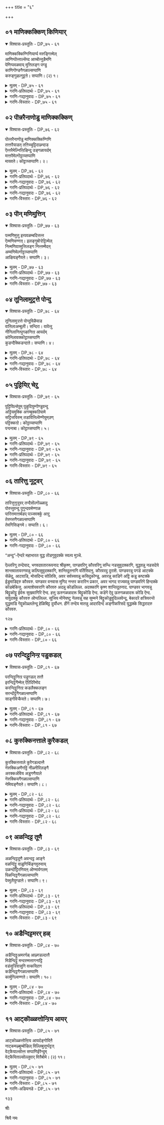 +++
title = "६"

+++

## ०१  माणिक्कक्किण् किणियार्

<details open><summary>विश्वास-प्रस्तुतिः - DP_७५ - ६१</summary>

माणिक्कक्किण्गिणियार्प्प मरुङ्गिऩ्मेल्  
आणिप्पॊऩ्ऩाल्सॆय्द आय्बॊऩ्ऩुडैमणि  
पेणिप्पवळवाय् मुत्तिलङ्ग पण्डु  
काणिगॊण्डगैगळाल्सप्पाणि  
करुङ्गुऴल्गुट्टऩे। सप्पाणि। (२) १।
</details>

<details><summary>मूलम् - DP_७५ - ६१</summary>

माणिक्कक्किण्गिणियार्प्प मरुङ्गिऩ्मेल्  
आणिप्पॊऩ्ऩाल्सॆय्द आय्बॊऩ्ऩुडैमणि  
पेणिप्पवळवाय् मुत्तिलङ्ग पण्डु  
काणिगॊण्डगैगळाल्सप्पाणि  
करुङ्गुऴल्गुट्टऩे। सप्पाणि। (२) १।
</details>

<details><summary>गरणि-प्रतिपदार्थः - DP_७५ - ६१</summary>

पॊन्=चिन्नद, मणि=मणिगळु, उडै=कूडिकॊण्डु, मरुङ्गिन्=सॊण्टद, मेल्=मेलॆ, आय्=अन्दवागि इरलु, आणि=अपरञ्जि, पॊन्नाल्=चिन्नदिन्द, शॆय्द=माडिद, माणिक्क=माणिक्यद, किण् किणि=किरुगण्टॆयु, आर् प्प=सद्दु माडुत्तिरलु, पेणि=आशॆयिन्द कूडिद, पवळम्=हवळद, वाय्=बायिय , मुत्तु=मुत्तुगळु, इलङ्ग=बॆळगुत्तिरलु, पण्डु=हिन्दिनकालदल्लि, काणि=नॆलवन्नु, कॊण्ड=दानवागि स्वीकरिसिद, कैहळाल्=कैगळिन्द, शप्पाणि= चप्पाळॆ तट्टु, करु=कप्पाद, कुऴल्=कुरुळगळुळ्ळ, कुट्टने=मगुवे, शप्पाणि=चप्पाळॆ तट्टु.
</details>

<details><summary>गरणि-गद्यानुवादः - DP_७५ - ६१</summary>

चिन्नद मणिगळु कूडिकॊण्डु सॊण्टद मेलॆ अन्दवागिरलु, अपरञ्जि चिन्नदिन्द माडिद माणिक्यद किरुगण्टॆयु सद्दुमाडुत्तिरलु, आशॆयिन्द कूडिद बायिय मुत्तुगळु बॆळगुत्तिरलु, हिन्दिन कालदल्लि नॆलवन्नु दानवागि स्वीकरिसिद कैगळिन्द चप्पाळॆ तट्टु; कप्पाद कुरुळुगळुळ्ळ मगुवे चप्पाळॆ तट्टु.\(१\)
</details>

<details><summary>गरणि-विस्तारः - DP_७५ - ६१</summary>

१२०

मगुवाद मुद्दु कृष्णन नडुविगॆ उडिदार कट्टिदॆ. अदु चिन्नद गुण्डुगळिन्द कूडि आदद्दु. श्यामनवर्णद मैगॆ हळदि चिन्नद गुण्डुगळु अन्द अत्रुत्तवॆ. गुण्डुगळ नडुवॆ चिन्नद कट्टडदल्लि माणिक्यगळन्नु हुदुगि माडिरुव किरुगण्टॆगळु अल्लल्लि सेरिकॊण्डिवॆ. इवु कान्तियन्नू अन्दवन्नू हॆच्चिसुत्तवॆ. जॊतॆगॆ गण्टॆगळ किणिकिणि सुनाद. बायि-हवळद बायि-ऎन्दरॆ चॆन्दुटिगळु मुखक्कॆ चॆलुवु. अवुगळ नडुवॆ “बॆळ्ळिय सण्ण मॊळॆगळन्थ”ऎळॆय बिळि हल्लुगळु हॊळॆयुत्तवॆ. मुखद मेलॆ कप्पाद कुरुळुगळु अलुगुत्तवॆ. इविष्टू कूडिकॊण्डु कण्णु किविगळिगॆ इम्पु तरुत्तवॆ.

इन्नु पुट्ट कैगळु चाचिकॊण्डिवॆ. आ कैगळो प्रसिद्धवादवु. हिन्दिन कालदल्लि स्वल्प नॆलक्कागि चाचि हिडिदिद्द कैगळु. वामनावतारद नॆनपु माडुव कैगळु.

अन्थ पुट्टकैगळिन्द चप्पाळॆ तट्टु, चप्पाळॆ तट्टु ऎन्नुत्ताळॆ तायि यशोदॆ.
</details>

## ०२  पॊन्नरैनाणोडु माणिक्कक्किण्

<details open><summary>विश्वास-प्रस्तुतिः - DP_७६ - ६२</summary>

पॊऩ्ऩरैनाणॊडु माणिक्कक्किण्गिणि  
तऩ्ऩरैयाडत् तऩिच्चुट्टिदाऴ्न्दाड  
ऎऩ्ऩरैमेल्निऩ्ऱिऴिन्दु उङ्गळायर्दम्  
मऩ्ऩरैमेल्गॊट्टाय्सप्पाणि  
मायवऩे। कॊट्टाय्सप्पाणि। २।
</details>

<details><summary>मूलम् - DP_७६ - ६२</summary>

पॊऩ्ऩरैनाणॊडु माणिक्कक्किण्गिणि  
तऩ्ऩरैयाडत् तऩिच्चुट्टिदाऴ्न्दाड  
ऎऩ्ऩरैमेल्निऩ्ऱिऴिन्दु उङ्गळायर्दम्  
मऩ्ऩरैमेल्गॊट्टाय्सप्पाणि  
मायवऩे। कॊट्टाय्सप्पाणि। २।
</details>

<details><summary>गरणि-प्रतिपदार्थः - DP_७६ - ६२</summary>

पॊन्=चिन्नद, अरैनाणॊडु=उडिदारदॊडनॆ, माणिक्क क्किण् किणि=माणिक्यगळन्नु हुद्गुगि माडिद किरुगण्टॆगळु, तन्=तम्मदे आगिरुव, अरै=नडुविनल्लि, आड=आडुत्ता सद्दु माडुत्तिरलु, तनि=मुखक्कॆ ऒप्पुवन्थ\(स्वतन्त्रवागि,ऒण्टियागि\), चुट्टि=चुट्टिबॊट्टु, ताऴ्न्दु=हणॆय मेलॆ इळियबिद्दु, आड=आडुत्ता इरलु, ऎन्=नन्न, अरैमेल्=कङ्कुळल्लि, निन्ऱु=इद्दु, इऴिन्दु=इळिदु होगि, उङ्गळ्=निम्म, आयर् तम्=गोवळरिगॆल्ला, मन्=यजमाननादवर, अरैमेल्= कङ्कुळल्लि
</details>

<details><summary>गरणि-गद्यानुवादः - DP_७६ - ६२</summary>

१२१
</details>

<details><summary>गरणि-प्रतिपदार्थः - DP_७६ - ६२</summary>

कॊट्टाय् शप्पाणि=चप्पाळॆ तट्टु;मायवने=विस्मयाद्भुत कार्यगळन्नु नडसुववने, कॊट्टाय् शप्पाणि=चप्पाळॆ तट्टु.
</details>

<details><summary>गरणि-गद्यानुवादः - DP_७६ - ६२</summary>

चिन्नद उडिदारदल्लिरुव माणिक्यगळन्नु हुदुगि माडिद किरुगण्टॆगळु तम्म स्थळवागिरुव नडुविनल्लि आडुत्ता सद्दुमाडुत्ता इरलु, मुखक्कॆ ऒप्पुवन्थ ऒण्टियाद चुट्टिबॊट्टु हणॆयमेलॆ इळियबिद्दु आडुत्ता इरलु. नन्न कङ्कुळल्लि इद्दु\(आडुवुदक्किन्त\), गोवळरिगॆल्ला यजमानरागिरुववर कङ्कुळल्लि चप्पाळॆ तट्टु; विस्मयाद्भुत कार्यगळन्नु नडसुववने, चप्पाळॆ तट्टु.\(२\)
</details>

<details><summary>गरणि-विस्तारः - DP_७६ - ६२</summary>

मगुवाद कृष्णनु चप्पाळॆ तट्टुवाग ऎरडु चॆलुवाद आभरणगळु अलुगाडुत्तवॆ. उडिदारक्कॆ सेरिसिरुव माणिक्यद किरुगण्टॆगळु तम्म स्थळवाद नडुविनल्लिये इद्द स्थळदल्लिये अलुगुत्तवॆ. अल्लदॆ किणिकिणि सद्दु माडुत्तवॆ. नॆत्तिय मेलॆ ऒण्टियागि मुखक्कॆ ऒप्पुवन्तॆ हॊळॆयुत्तिरुव चुट्टिबॊट्टू अलुगाडुत्तदॆ. आदरॆ अदु तन्न स्थळदिन्द जारि हणॆय मेलक्कॆ इळियबीळुत्तदॆ. अलुगाडुत्ता अदु मुखक्कॆ शोभॆयन्नु तरुत्तदॆ. ई अलुगाटगळु ऒन्दन्नॊन्दु मीरिसबेकॆन्तलो हेगो? इवुगळिगॆ सरियागि, अलुगाटगळिगॆ ऒप्पुवन्तॆ, कृष्णन चप्पाळॆ बरुत्तदॆ. ऒन्दक्किन्त ऒन्दु नोडुवुदक्कॆ ऎष्टु हित\!

तायि यशोदॆगॆ तन्न कङ्कुळल्लिद्दुकॊण्डु मगु तट्टुव चप्पाळॆयन्नु पूर्तियागि नोडि आनन्दिसलु आगुवुदिल्ल. अवन तन्दॆ गोवळरिगॆल्ल यजमाननाद नन्दगोपन कङ्कुळल्लि अवनिद्दु चप्पाळॆ तट्टिदरॆ, अदन्नु नोडि आनन्दिसुवुदक्कॆ यशोदॆगॆ आशॆ. हागॆये माडु ऎन्नुत्ताळॆ यशोदॆ.

पुट्ट मगुवागिये कृष्णनु पूतनियन्नु कॊन्दनु; शकटनन्नु वधिसिदनु, तायिगॆ विश्व जगत्तन्ने तन्न बायितॆरॆदु तोरिसिदनु. इन्थ विस्मयाद्भुत कार्यगळन्नु माडिदवनन्नु “मायवने-मायाविये ऎन्दु अवनन्नु करॆयुत्ताळॆ ऎम्बुदन्नु नॆनपिगॆ तरुत्तारॆ आऴ्वाररु.
</details>

## ०३  पॊन् मणिमुत्तिन्

<details open><summary>विश्वास-प्रस्तुतिः - DP_७७ - ६३</summary>

पऩ्मणिमुत्तु इऩ्पवळम्बदित्तऩ्ऩ  
ऎऩ्मणिवण्णऩ्। इलङ्गुबॊऱ्ऱेट्टिऩ्मेल्  
निऩ्मणिवाय्मुत्तिलङ्ग निऩ्ऩम्मैदऩ्  
अम्मणिमेल्गॊट्टाय्सप्पाणि  
आऴियङ्गैयऩे। सप्पाणि। ३।
</details>

<details><summary>मूलम् - DP_७७ - ६३</summary>

पऩ्मणिमुत्तु इऩ्पवळम्बदित्तऩ्ऩ  
ऎऩ्मणिवण्णऩ्। इलङ्गुबॊऱ्ऱेट्टिऩ्मेल्  
निऩ्मणिवाय्मुत्तिलङ्ग निऩ्ऩम्मैदऩ्  
अम्मणिमेल्गॊट्टाय्सप्पाणि  
आऴियङ्गैयऩे। सप्पाणि। ३।
</details>

<details><summary>गरणि-प्रतिपदार्थः - DP_७७ - ६३</summary>

ऎन्=नन्न, मणिवण्णा=इन्द्रनीलमणि बण्णदवने, पल्=हलवारु, मणि=रत्नगळु, मुत्तु=मुत्तुगळु, इन्=इनिदाद\(चॆलुविन\), पवळम्=हवळगळु, पदित्त=हुदुगिद\( हुदुगि सुन्दरवागि माडिद\), अन्न=ऒन्दे समनागि,इलङ्गु=हॊळॆहॊळॆयुव, पॊन्=चिन्नद, तोट्टिन् मेल्=किवियोलॆगळ मेलॆ, निन्=निन्न, मणिवाय्=रत्नदन्थ बायिय, मुत्तु=मन्दहासवु\(मुत्तिनन्थ हल्लुगळु\), इलङ्ग=प्रकाशिसलु, निन्=निन्न, अम्मै=तायियाद, तन्=नन्न, अम्मणि=नडुविन, मेल्=मेलॆ, कॊट्टाय् शप्पाणि=चप्पाळॆ तट्टु; आऴि=चक्रायुधवन्नु , अम्=अन्दवाद, कैयने=कैयल्लि हिडिदवने, शप्पाणि=चप्पाळॆ तट्टु.
</details>

<details><summary>गरणि-गद्यानुवादः - DP_७७ - ६३</summary>

नन्न इन्द्रनीलमणियबण्णदवने हलवारु रत्नगळु, मुत्तुगळु, चॆलुवाद हवळगळु- इवुगळन्नु हुदुगि सुन्दरवागि माडिद, ऒन्दे माटद, हॊळॆहॊळॆयुव चिन्नद किवियोलॆगळ मेलॆ निन्न रत्नसमानवाद बायिय मुत्तु\(मन्दहास, अथवा ऎळॆय हल्लुगळु\) प्रकाशिसुत्तिरलु, निन्न तायियाद नन्न नडुविन मेलिद्दु चप्पाळॆ तट्टु; चक्रायुधवन्नु चॆलुवाद कैयल्लि हिडिदवने चप्पाळॆ तट्टु.\(३\)
</details>

<details><summary>गरणि-विस्तारः - DP_७७ - ६३</summary>

हिन्दिन पाशुरदल्लि नॆत्तिबॊट्टु नडुविन किङ्किणिगळू अलुगाडुवुदरल्लि स्पर्धिसुत्ता अन्दवन्नु तन्दवु. ई पाशुरदल्लि किवियोलॆगळू बायिय मुत्तू अलुगुत्ता, हॊळॆयुत्ता, प्रकाशदल्लि ऒन्दन्नॊन्दु मीरिसुत्ता इवॆ. किवियोलॆगळो अप्पट चिन्नद कुन्दणदल्लि आरिसिद रत्नगळु, मुत्तुगळु, हवळगळु हुदुगिट्टु सॊगसागि माडिदवु. माटदल्लि, मॆरुगिनल्लि, बण्णदल्लि, अन्ददल्लि ऎरडू ऒन्दे सम; याव व्यत्यासवू इल्ल. बायि रत्नसमानवादद्दु हवळ मुत्तु जोडिसिदन्तॆ कॆन्दुटि, मन्दहासगळु, किवियोलॆगळ हॊळपु मन्दहासद हॊळपु ऒन्दन्नॊन्दु मीरिसुवन्तिवॆ, स्पर्धिसुवन्तिवॆ.

१२३

इन्थ दिव्यसौन्दर्यवन्नु दूरदल्लिद्दु नोडबेके? आ अनुभववे साके? मगुविगू तायिगू सदा सामीप्य सम्बन्धवल्लवे सहजवादद्दु? आद्दरिन्द, तन्न मगु तन्न नडुवन्ने एरिरलि;अल्लिये चप्पाळॆ तट्टलि; हागॆये, आ स्पर्शसुखद सहितवागिये मगुविन सौन्दर्यवन्नू मगुविन आटवन्नू नोडि नलियुत्तेनॆ ऎन्नुत्ताळॆ यशोदॆ.

“मणिवाय् मुत्तिलङ्ग- इल्लि हिन्दॆये बन्दिरुव “पवळच्चॆन्दुवर् वायिनिडैक्कोमलवॆळ्ळिमुळै प्पोल् शिलपल् इलह-\(तिरु ५-९\) नॆनपु माडुत्तदॆयल्लवे?

’आऴियङ्गैयने” –ऎम्बुदन्नु “चक्रायुधलाञ्छनद उङ्गुरवन्नु तॊट्टिरुववने”ऎन्दु अर्थमाडबहुदेनो?
</details>

## ०४  तूनिलामुट्रत्ते पोन्दु

<details open><summary>विश्वास-प्रस्तुतिः - DP_७८ - ६४</summary>

तूनिलामुऱ्ऱत्ते पोन्दुविळैयाड  
वाऩिलाअम्बुली। सन्दिरा। वावॆऩ्ऱु  
नीनिलानिऩ्पुगऴानिऩ्ऱ आयर्दम्  
कोनिलावक्कॊट्टाय्सप्पाणि  
कुडन्दैक्किडन्दाऩे। सप्पाणि। ४।
</details>

<details><summary>मूलम् - DP_७८ - ६४</summary>

तूनिलामुऱ्ऱत्ते पोन्दुविळैयाड  
वाऩिलाअम्बुली। सन्दिरा। वावॆऩ्ऱु  
नीनिलानिऩ्पुगऴानिऩ्ऱ आयर्दम्  
कोनिलावक्कॊट्टाय्सप्पाणि  
कुडन्दैक्किडन्दाऩे। सप्पाणि। ४।
</details>

<details><summary>गरणि-प्रतिपदार्थः - DP_७८ - ६४</summary>

तू=अप्पट बिळिय, निला=बॆळदिङ्गळन्नु, मुट्रत्ते=अङ्गळदल्लि, पोन्दु=हरडि, विळैयाड=आटवाडलु, वा=बा, निला=हॊळॆयुव\(तेजस्वियाद\), अम्बुली=अम्बुलिये, चन्दिरा=चन्दिरने, नीवा=नीनु बा, ऎन्ऱु=ऎन्दु. पुहऴा=हॊगळुत्ता, निन्ऱ=इरुव, आयर्तम्=गोवळर, को=यजमाननु, निन्=निन्नन्नु, निलाव=होलिसुत्तिरलु, कॊट्टाय् शप्पाणि=चप्पाळॆ तट्टु, कुडन्दै=कुम्भकोणदल्लि, किडन्दाने=नॆलसिरुववने, शप्पाणि=चप्पाळॆ तट्टु.
</details>

<details><summary>गरणि-गद्यानुवादः - DP_७८ - ६४</summary>

१२४
</details>

<details><summary>गरणि-विस्तारः - DP_७८ - ६४</summary>

अप्पट बिळिय बॆळदिङ्गळन्नु अङ्गळदल्लि हरडि आटवाडलु बा हॊळॆयुव अम्बुलिये, \(ऎन्दु नीनु करॆयुत्तिरुवाग\) तेजस्वियाद चन्दिरने, नीनु बा ऎन्दु हॊगळुत्ता निन्तिरुव गोवळर यजमाननु \(नन्दगोपनु\) निन्ननु \(चन्द्रनिगॆ\) होलिसुत्तिरलु, चप्पाळॆ तट्टु; कुम्भकोणदल्लि नॆलसिरुववने, चप्पाळॆ तट्टु.\(४\)

अप्पट बिळिय हालु बॆळदिङ्गळन्नु भूलोकदल्लि हरडुववनु हुण्णिमॆय चन्द्र- पूर्ण, शुक्लचन्द्र, अवनन्नु आटक्कॆन्दु तन्न बळिगॆ करॆयुत्तिरुववनु कृष्ण-चन्द्रनिगॆ समनाद तेजस्वियाद कृष्णचन्द्र. ऎन्थ सुन्दरवाद,ऒप्पुव, होलिकॆ\! अदु नन्दगोपन बायिन्द हॊरडुत्तदॆ.अङ्गळदल्लि हालु बॆळदिङ्गळल्लि आडुत्तिरुव कृष्णनन्नु नन्दगोप कण्डु हर्षिसिद. अष्टरिन्दले तणियदॆ अवनन्नु ऎत्तिकॊण्डु ,मुद्दाडबेकॆन्दु तवकदिन्द “तेजस्वियाद चन्दिरने नीनु बा” ऎन्दु कृष्णनन्नु बळिगॆ करॆयुत्तिद्दानॆ. आ समयक्कॆ सरियागि “चप्पाळॆ तट्टु”ऎन्नुत्ताळॆ यशोदॆ. तन्दॆयाद नन्दगोपन होलिकॆ साधुऎन्दु अनुमोसिदिदन्तॆयो तायियन्नु सन्तोषपडिसबेकॆन्दो, हेगो?

कुम्भकोण दक्षिणभारतदल्लि ऒन्दु पुण्यक्षेत्र. आरावमुदु स्वामि नॆलसिरुव स्थळ. आ स्वामिय अवतारवे कृष्ण ऎम्ब भावनॆ आऴ्वाररिगॆ. आगाग्गॆ, तम्म पाशुरगळल्लि अवरु ई “दिव्यदेश”गळन्नु हीगॆ, स्मरिसिकॊळ्ळुत्तारॆ.
</details>

## ०५  पुट्टियिऱ् चेऱु

<details open><summary>विश्वास-प्रस्तुतिः - DP_७९ - ६५</summary>

पुट्टियिल्सेऱुम् पुऴुदियुम्गॊण्डुवन्दु  
अट्टियमुक्कि अगम्बुक्कऱियामे  
सट्टित्तयिरुम् तडाविऩिल्वॆण्णॆयुम्उण्  
पट्टिक्कऩ्ऱे। कॊट्टाय्सप्पाणि  
पऱ्पनाबा। कॊट्टाय्सप्पाणि। ५।
</details>

<details><summary>मूलम् - DP_७९ - ६५</summary>

पुट्टियिल्सेऱुम् पुऴुदियुम्गॊण्डुवन्दु  
अट्टियमुक्कि अगम्बुक्कऱियामे  
सट्टित्तयिरुम् तडाविऩिल्वॆण्णॆयुम्उण्  
पट्टिक्कऩ्ऱे। कॊट्टाय्सप्पाणि  
पऱ्पनाबा। कॊट्टाय्सप्पाणि। ५।
</details>

<details><summary>गरणि-प्रतिपदार्थः - DP_७९ - ६५</summary>

पुट्टियिल्=सॊण्टदल्लि, शेऱुम्=कलसुमण्णन्नू, पुऴुदियुम्= धूळुमण्णन्नू, कॊण्डुवन्दु=मॆत्तिकॊण्डु बन्दु, अट्टि=बळिदु
</details>

<details><summary>गरणि-गद्यानुवादः - DP_७९ - ६५</summary>

१२५
</details>

<details><summary>गरणि-प्रतिपदार्थः - DP_७९ - ६५</summary>

अमुक्कि=\(ऒडलिगॆ बट्टॆगॆ\)अण्टिसि, अहम्=मनॆयन्नु, पुक्कु=हॊक्कु, अऱियामे=यारिगू तिळियदन्तॆये, चट्टितयिरुम्= मडकॆय तुम्ब मॊसरन्नू, तडाविनिल्=गडिगॆयल्लिद्द वॆण्णॆयुम्= बॆण्णॆयन्नू, उण्=तिन्नुव\(तिन्दुबिडुव\), पट्टिकन्ऱे= तॊण्डु करुवे, कॊट्टाय् शप्पाणि= चप्पाळॆ तट्टु; पऱ् बनाबा=पद्मनाभने, शप्पाणि कॊट्टाय्= चप्पाळॆ तट्टु.
</details>

<details><summary>गरणि-गद्यानुवादः - DP_७९ - ६५</summary>

सॊण्टदवरॆगॆ कलसुमण्णन्नू धूळन्नू मॆत्तिकॊण्डु बन्दु अदन्नु ऒदलिगॆ बट्टॆगॆ बळिदु अण्टिसि, मनॆयन्नु हॊक्कु यारिगू तिळियदन्तॆये मडकॆय तुम्ब इद्द मॊसरन्नू गडिगॆयल्लिद्द बॆण्णॆयन्नू तिन्दुबिडुव तॊण्डुकरुवे चप्पाळॆ तट्टु; पद्मनाभने चप्पाळॆ तट्टु.\(५\)
</details>

<details><summary>गरणि-विस्तारः - DP_७९ - ६५</summary>

मण्णिनल्लि आटवाडुत्ता मण्णन्नू धूळन्नूमैगॆ मॆत्तिकॊळ्ळुवुदु मक्कळिगॆ सहजवादद्दु.मण्णिनल्लि आटवाडुवुदॆदरॆ अवक्कॆ बहळ आनन्द.अदन्नॆल्ला तायिय बट्टॆगू ऒडलिगू बळिदु अण्टिसिकॊळकु माडुवुदु स्वाभाविकवे. आदरॆ मगुवादवनु यारिगू तिळियदन्तॆ मनॆयॊळक्कॆ नुग्गि मॊसरु बॆण्णॆ तुम्बि इट्टिरुव गुडाणगळन्नु उण्डुबरिदु माडुवुदू, अष्टन्नू अरगिसिकॊळ्ळुवुदू ऒन्दु अद्भुतवे सरि. मगुवाद कृष्ण इवॆरडन्नू माडिदनु. ऎल्ल मक्कळन्तॆ मगुवादरू अवनु विस्मयकारकने\!

ऎल्लि मेवु स्क्किदरॆ अल्लि मेयुवुदु. सिक्किद कडॆ अलॆदाडुवुदु “तॊण्डु”दन. कॆलस माडदॆ व्यर्थकालहरण माडुवुदु अदु. आदरॆ कृष्णनन्नु”तॊण्डु करुवे”ऎन्दिरुवुदु मुद्दिनिन्द करॆदद्दु. प्रीतिय सम्बोधनॆ.

क्षीरसागरदल्लि शेषशायियागि मलगिद्द भगवन्तन नाभियिन्द ऒन्दु कमल हुट्टितु. अदरल्लि चतुर्मुख ब्रह्म जनिसिदनु. आद्दरिन्द भगवन्तनिगॆ “पद्मनाभ” ऎम्ब हॆसरु.

१२६
</details>

## ०६  तारित्तु नूट्रवर्

<details open><summary>विश्वास-प्रस्तुतिः - DP_८० - ६६</summary>

तारित्तुनूऱ्ऱुवर् तन्दैसॊल्गॊळ्ळादु  
पोरुत्तुवन्दु पुगुन्दवर्मण्णाळ  
पारित्तमऩ्ऩर्बडप् पञ्जवर्क्कु अऩ्ऱु  
तेरुय्त्तगैगळाल्सप्पाणि  
तेवगिसिङ्गमे। सप्पाऩि। ६।
</details>

<details><summary>मूलम् - DP_८० - ६६</summary>

तारित्तुनूऱ्ऱुवर् तन्दैसॊल्गॊळ्ळादु  
पोरुत्तुवन्दु पुगुन्दवर्मण्णाळ  
पारित्तमऩ्ऩर्बडप् पञ्जवर्क्कु अऩ्ऱु  
तेरुय्त्तगैगळाल्सप्पाणि  
तेवगिसिङ्गमे। सप्पाऩि। ६।
</details>

<details><summary>गरणि-प्रतिपदार्थः - DP_८० - ६६</summary>

अन्ऱु=अन्दु, तन्दै=तन्दॆय\(निन्न\), शॊल्=मातुगळन्नु, तारित्तु=आदरदिन्द, कॊळ्ळादु=अङ्गीकरिसदॆये, पोर्=युद्धवन्नु, उय् त्तु=नडसुवुदक्कागि, वन्दु=बन्दु, पुहुन्दवर्= प्रवेशिसिदवराद, मण्=भूमियन्नु, आळ=आळुवुदक्कॆ, पारि=आशॆपट्ट, नूट्रवर् मन्नर्=नूरु सङ्ख्यॆयवराद, मन्नर्=राजरुगळु, पड=अळियुवुदक्कागि, पञ्चवर् क्कू=ऐवरिगॆ, तेर्=रथवन्नु, उय् त्त=नडसिद, कैगळाल्=कैगळिन्द, शप्पाणि= चप्पाळॆ तट्टु,देवकि=देवकि देविय, शिङ्गमे=सिंहवे\(वीरपुत्रने\), शप्पाणि=चप्पाळॆ तट्टु.
</details>

<details><summary>गरणि-गद्यानुवादः - DP_८० - ६६</summary>

अन्दु तन्दॆय मातुगळन्नु आदरदिन्द अङ्गीकरिसदॆये युद्धवन्नु नडसुवुदक्कागि बन्दु युद्धरङ्गवन्नु प्रवॆशिसिदवराद, भूमियन्नु आळुवुदक्कॆ आशॆपट्ट, नूरुमन्दु राजरुगळु अळियवुदक्कागि ऐवरिगॆ रथवन्नु नडसिद कैगळिन्द चप्पाळॆ तट्टु, देवकिदेविय वीरपुत्रने, चप्पाळॆ तट्टु.\(६\)
</details>

“अन्दु”-ऎन्दरॆ महाभारत युद्ध तॊडगुवुदक्कॆ स्वल्प मुञ्चॆ.

ऎल्लरिगू तन्दॆयाद, भगवदवताररूपनाद श्रीकृष्ण, पाण्डवरिगू कौरवरिगू सन्धि नडसुवुदक्कागि, युद्धवन्नु नडसदॆये शान्तवातावरणवन्नु कल्पिसुवुदक्कागि, शान्तिदूतनागि वर्तिसिदनु. कौरवरदु दुराशॆ. पाण्डवरन्नु पगडॆ आटक्कॆ सॆळॆदु, आटवाडि, मोसदिन्द सोलिसि, अवर सर्वस्ववन्नू कसिदुकॊण्डु, अवरन्नु काडिगॆ अट्टि कडु कष्टक्कॆ ईडुमाडिद्दरु कौरवरु. पाण्डवर वनवास मुगिद नन्तर करारिन प्रकार, अवर भागद राज्यवन्नु पाण्डवरिगॆ हिन्दक्कॆ कॊडबेकित्तु. अत्याशॆयवरागि कौरवरु अदन्नु कॊडलिल्ल. अदक्कागि कृष्ण शान्तिदूतनाद. पाण्डवर भागवन्नु बिट्टुकॊट्टू ईर्वरू सुखवागिरि ऎन्द. हत्तु ऊरुगळन्नादरू बिट्टुकॊडि ऎन्द. कडॆगॆ ऐदु ऊरुगळन्नादरू कॊडि ऎन्द. यावुदक्कू कौरवरु ऒप्पलिल्ल. सूजिय मॊनॆयष्टु नॆलवन्नू सह सुम्मनॆ बिट्टुकॊडुवुदिल्लवॆन्दू, बेकादरॆ क्षत्रियरन्तॆ युद्धमाडि गॆद्दुकॊळ्ललॆन्दू हेळिबिट्ट दुर्योधन. हीगॆ तन्दॆय मातन्नु आदरदिन्द अङ्गीकरिसदॆ युद्धक्कॆ सिद्धरादरु कौरवरु.

१२७

<details><summary>गरणि-प्रतिपदार्थः - DP_८० - ६६</summary>

“नूट्रवर्”-नूरु जनराद कौरवरु; “पञ्चवर्”=ऐवरु पाण्डवरु.
</details>

<details><summary>गरणि-गद्यानुवादः - DP_८० - ६६</summary>

युद्धवे ऎन्दु तीर्मानवायितु. ऎरडु पक्षगळू अदक्कॆ अणियादरु. कौरवनु कृष्णन कडॆय सेनॆय सहाय पडॆद. अर्जुननु कृष्णन सारथ्यवन्नु मात्रपडॆद. आदरू अन्यायि कौरवरु मडियलॆम्ब उद्देश कैगूडितु.
</details>

<details><summary>गरणि-विस्तारः - DP_८० - ६६</summary>

धर्मसंस्थापनॆगागि रथनडसिद कैगळिन्द चप्पाळॆ तट्टि धर्मजाग्रतियन्नु उण्टुमाडु, सिंहद वीर्यवन्नु सज्जनरल्लि तुम्बि दुष्ट निग्रह माडतक्कवने-देवकिय वीरपुत्रने, चप्पाळॆ तट्टु ऎन्नुत्तारॆ आऴ्वाररु.
</details>

## ०७  परन्दिट्टुनिन्ऱ पडुकडल्

<details open><summary>विश्वास-प्रस्तुतिः - DP_८१ - ६७</summary>

परन्दिट्टुनिऩ्ऱ पडुगडल् तऩ्ऩै  
इरन्दिट्टगैम्मेल् ऎऱिदिरैमोद  
करन्दिट्टुनिऩ्ऱ कडलैक्कलङ्ग  
सरन्दॊट्टगैगळाल्सप्पाणि  
सार्ङ्गविऱ्कैयऩे। सप्पाणि। ७।
</details>

<details><summary>मूलम् - DP_८१ - ६७</summary>

परन्दिट्टुनिऩ्ऱ पडुगडल् तऩ्ऩै  
इरन्दिट्टगैम्मेल् ऎऱिदिरैमोद  
करन्दिट्टुनिऩ्ऱ कडलैक्कलङ्ग  
सरन्दॊट्टगैगळाल्सप्पाणि  
सार्ङ्गविऱ्कैयऩे। सप्पाणि। ७।
</details>

<details><summary>गरणि-प्रतिपदार्थः - DP_८१ - ६७</summary>

परन्दिट्टु=ऎल्लॆ मीरि हरडिकॊण्डु, निन्ऱ=निन्तिरुव, पडुकडल्=भोर्गरॆयुत्तिरुव समुद्रवु, तन्नै=तन्नन्नु, इरन्दिट्ट=निरीक्षिसुत्तिद्द, कैमेल्=कैगळ मेकॆ, एऱि=एरि, तिरै=तॆरॆगळिन्द, \(दॊड्ड अलॆगळिन्द\), मोद=अप्पळिसलु, करन्दिट्टु=बॆळकिगॆ बरदन्तॆ, निन्ऱ=\(मरॆयल्लि\)निन्तिरुव, कडल्=समुद्रराजनु, कलङ्ग=नडुनडुगुवन्तॆ, शरम्=बाणवन्नु, तॊट्ट=तॊट्ट, कैगळाल्=कैगळिन्द, शप्पाणि= चप्पाळॆ तट्टु, शार्ङ्गम्=शार्ङ्गवॆम्ब, विल्=बिल्लन्नु, कैयने=हिडिदवने, शप्पाणि= चप्पाळॆ तट्टु.
</details>

<details><summary>गरणि-गद्यानुवादः - DP_८१ - ६७</summary>

ऎल्लॆ मीरि हरडिकॊण्डु निन्तिरुव भोर्गरॆयुत्तिरुव समुद्रवु तन्नन्नु निरीक्षिसुत्तिद्द कैगळ मेलॆ एरि दॊड्ड अलॆगळिन्द अप्पळिसलु, बॆळकिगॆ बरदन्तॆ मरॆयल्लि निन्तिरुव समुद्रराजनु नडुनडुगुवन्तॆ बाळवन्नु तॊट्ट कैगळिन्द चप्पाळॆ तट्टु; शार्ङ्गवॆम्ब बिल्लन्नु हिडिदवने चप्पाळॆ तट्टु.\(७\)
</details>

<details><summary>गरणि-विस्तारः - DP_८१ - ६७</summary>

ई पाशुरदल्लि रामावतार अद्भुत प्रसङ्गवॊन्दु नॆनपिगॆ बरुत्तदॆ. हनुमन्तनु समुद्रलङ्घनमाडि, लङ्कॆयन्नु प्रवेशिसि, सीतादेवियन्नु कण्डु, श्रीरामन कुशलवार्तॆयन्नु तिळिसि, मुद्रॆयुङ्गुरवन्नु कॊट्टु

१२८

आकॆयिन्द चूडामणियन्नु तॆगॆदुकॊण्डु श्रीरामनिगॆ ऒप्पिसिद बळिक, सुग्रीवन सहायदिन्द दॊड्ड कपि सैन्यदॊडनॆ श्रीरामनु समुद्रतीरक्कॆ बरुत्तानॆ. समुद्रवन्नु दाटिदरॆ, लङ्कॆगॆ होगबहुदु; शत्रुवन्नॆदुरिसबहुदु. आदरॆ, समुद्र बहळ विस्तारवागि ऎल्लॆ मीरिअरडिदॆ. अदन्नु दाटुवुदॆन्तु? श्रीराम योचिसिद. समुद्र राजनन्नु दारिकॊडॆन्दु प्रार्थिसि, अवनन्नु निरीक्षिसुत्ता मूरुदिनगळ काल करॆयल्लि दर्भशयन माडिद. निरीक्षिसिदन्तॆ समुद्रराज बरलिल्ल; सैन्यक्कॆ दारिकॊडलिल्ल. अदक्कॆ बदलागि दॊड्डदॊड्ड अलॆगळु रभसदिन्द करॆयन्नु अप्पळिसुत्तले इद्दवु. शान्तमूर्तियाद श्रीरामन कण्णुगळु कॆण्डवादवु. “ईगले समुद्रवन्नु शोषिसिबिडुत्तेनॆ”ऎन्दु कोपदिन्द बाणहूडि निन्तनु. इदुवरॆगॆ बॆळकिगॆ बरदन्तॆ कण्मरॆयागिद्द समुद्रराजनु नडुनडुगिदनु. अन्थ भयोत्पादक कैगळिन्द चप्पाळॆ तट्टु; मदान्धरिगू निन्नन्नु अलक्षिसुववरिगू अदरिन्द भयतट्टि, अवरू निन्नन्नु भक्तियिन्द विनीतरागि आराधिसुवन्तागलि.

भगवन्तन पञ्चायुधगळल्लि शार्ङ्गवॆम्ब बिल्लु ऒन्दु. अदु अजेयवादद्दु. हॆदॆयेरिसिद बळिक अदर ऎदुरु निल्लुव दुष्ट शक्ति इल्लवे इल्ल. अन्थ समर्थकैगळिन्द चप्पाळॆ तट्टु; दुष्टशक्ति निर्मूलवागुवन्तॆ माडु-ऎन्नुत्तारॆ आऴ्वाररु.
</details>

## ०८  कुरुक्किनत्ताले कुरैकडल्

<details open><summary>विश्वास-प्रस्तुतिः - DP_८२ - ६८</summary>

कुरक्किऩत्ताले कुरैगडल्दऩ्ऩै  
नॆरुक्किअणैगट्टि नीळ्नीरिलङ्गै  
अरक्कर्अविय अडुगणैयाले  
नॆरुक्कियगैगळाल्सप्पाणि  
नेमियङ्गैयऩे। सप्पाणि। ८।
</details>

<details><summary>मूलम् - DP_८२ - ६८</summary>

कुरक्किऩत्ताले कुरैगडल्दऩ्ऩै  
नॆरुक्किअणैगट्टि नीळ्नीरिलङ्गै  
अरक्कर्अविय अडुगणैयाले  
नॆरुक्कियगैगळाल्सप्पाणि  
नेमियङ्गैयऩे। सप्पाणि। ८।
</details>

<details><summary>गरणि-प्रतिपदार्थः - DP_८२ - ६८</summary>

कुरै=भोर्गरॆयुत्तिरुव, कडल् तन्नै=समुद्रवन्नु, नॆरुक्कि=अडगिसि, कुरङ्गु=कपिगळ, इनत्ताले=सहायदिन्द,इष्टदिन्द,अणै= सेतुवॆयन्नु, कट्टि=कट्टि, नीळ्=विस्तारवाद, नीर्=नीरिनिन्द सुत्तल्पट्टिरुव, इलङ्कै=लङ्कॆयल्लिरुव, अरक्कर्=राक्षसरु, अविय=नाशवागुव हागॆ, अडु=कॊल्लुव सामर्थ्यवुळ्ळ, कणैयाले=बाणगळिन्द, नॆरुक्किय=\(अवर\)हुट्टडगिसिद, कैगळाल्=कैगळिन्द, 
</details>

<details><summary>गरणि-गद्यानुवादः - DP_८२ - ६८</summary>

१२९
</details>

<details><summary>गरणि-प्रतिपदार्थः - DP_८२ - ६८</summary>

शप्पाणि= चप्पाळॆ तट्टु; नेमि=चक्रायुधवन्नु, अम्=अन्दवाद, कैयने=कैयल्लि धरिसिदवने, शप्पाणि= चप्पाळॆ तट्टु.
</details>

<details><summary>गरणि-गद्यानुवादः - DP_८२ - ६८</summary>

भोर्गरॆयुत्तिरुव समुद्रवन्नु अडगिसि कपिगळ इष्टवाद सहायदिन्द सेतुवॆयन्नु कट्टि विस्तारवाद नीरिनिन्द सुत्तल्पट्टिरुव लङ्कॆयल्लिरुव राक्षसरु अळिसि होगुव हागॆ कॊल्लुव सामर्थ्यवुळ्ळ बाणगळिन्द अवर हुट्टडगिसिद कैगळिन्द चप्पाळॆ तट्टु; चक्रायुधवन्नु अन्दवाद कैयल्लि धरिसिदवने चप्पाळॆ तट्टु.\(८\)
</details>

<details><summary>गरणि-विस्तारः - DP_८२ - ६८</summary>

हिन्दिन पाशुरद रामावतारद प्रसङ्ग इल्लि मुन्दुवरॆयुत्तदॆ- श्रीरामन बाणवन्नु हूडिदनो इल्लवो, समुद्रराजनु भयभक्तिगळिन्द श्रीरामनॆदुरल्लि निन्तु, क्षमॆबेडि, कपिगळ सहायदिन्द समुद्रक्कॆ सेतिवॆ कट्टि सैन्यवन्नु दाटिसबहुदॆन्दु सलहॆ माडिदनु. अन्तॆये कपिगळु बहळ इष्टदिन्द ई कॆलसवन्नु माडिदवु. सेतुवॆ सिद्धवायितु. अदर मेलॆ हादु विशालवाद जलभागदिन्द आवृतवाद लङ्कॆयल्लिय राक्षसरॆल्लरू अळिदुहोगुवन्तॆ बाणगळन्नु प्रयोगिसि, राक्षसर हुट्टडगिसिदनु, अन्थ समर्थवाद कैगळिन्द चप्पाळॆ तट्टु.

भगवन्तन दिव्य पञ्चायुधगळल्लि चक्रायुध ऒन्दु. अजेयवागि हरितवागि तेजोमयवागि इरुवन्थाद्दु. अदन्नु कैयल्लि हिडिदवन कैगळु बहळ समर्थवादवु.

श्रीकृष्णन बलगैयल्लि चक्रद रेखॆगळु इद्दवॆन्दू अवु महापुरुषन लक्षणगळॆन्दू हिन्दिन तिरुमॊऴियॊन्दरल्लि आऴ्वाररु हेळिद्दारॆ.अन्थ दिव्यवाद कैगळिन्द चप्पाळॆ तट्टु ऎन्दू आगबहुदेनो?
</details>

## ०९  अळन्दिट्ट तूणै

<details open><summary>विश्वास-प्रस्तुतिः - DP_८३ - ६९</summary>

अळन्दिट्टदूणै अवन्दट्ट आङ्गे  
वळर्न्दिट्टु वाळुगिर्चिङ्गवुरुवाय्  
उळन्दॊट्टिरणियऩ् ऒण्मार्वगलम्  
पिळन्दिट्टगैगळाल्सप्पाणि  
पेय्मुलैयुण्डाऩे। सप्पाणि। ९।
</details>

<details><summary>मूलम् - DP_८३ - ६९</summary>

अळन्दिट्टदूणै अवन्दट्ट आङ्गे  
वळर्न्दिट्टु वाळुगिर्चिङ्गवुरुवाय्  
उळन्दॊट्टिरणियऩ् ऒण्मार्वगलम्  
पिळन्दिट्टगैगळाल्सप्पाणि  
पेय्मुलैयुण्डाऩे। सप्पाणि। ९।
</details>

<details><summary>गरणि-प्रतिपदार्थः - DP_८३ - ६९</summary>

अवन्=आ हिरण्यकशिपुवु,\(मनस्सिनल्लि\), अळन्दु=अळतॆ माडि, तूणै=कम्बवन्नु, तट्ट=बलवागि तट्टलु
</details>

<details><summary>गरणि-गद्यानुवादः - DP_८३ - ६९</summary>

१३०
</details>

<details><summary>गरणि-प्रतिपदार्थः - DP_८३ - ६९</summary>

आङ्गे=अदे स्थळदल्लिये, वाळ्=हरितवाद, उकिर्=उगुरुगळुळ्ळ, शिङ्गम्=सिंहद, उरु=रूपवन्नु, आय्=तळॆदु, वळर्न्दु=बॆळॆदु, इट्टु=काणिसिकॊण्डु, उळम्=\(हिरण्यकशिपुविन\) मनस्सन्नु, तॊट्टु=शोधिसि नोडि, इरणियन्=हिरण्यकशिपुविन, ऒळ्=बिळिचिकॊण्डिद्द, मार् पु= ऎदॆयन्नु, अहलम्=विस्तारवागि, पिळन्दिट्ट=सीळिबिट्ट, कैगळाल्=कैगळिन्द, शप्पाणि= चप्पाळॆ तट्टु, पेय्=राक्षसिय, मुलै=मॊलॆयन्नु,उण्डाने=उण्डवने, शप्पाणि= चप्पाळॆ तट्टु.
</details>

<details><summary>गरणि-गद्यानुवादः - DP_८३ - ६९</summary>

आ हिरण्यकशिपुवु मनदल्लि अळतॆ माडि कम्बवन्नु बलवागि तट्टलु, अल्लिये हरितवाद उगुरुगळुळ्ळ सिंहद रूपवन्नु तळॆदु बॆळॆदु काणिसिकॊण्डु, हिरण्यकशिपुविन मनस्सन्नु शोधिसि नोडि, अवन बिळिचिकॊण्डिद्द ऎदॆयन्नु\(उगुरुगळिन्दले\) अगलवागि सीळिबिट्ट कैगळिन्द चप्पाळॆ तट्टु; राक्षसिय मॊलॆयुण्डवने चप्पाळॆ तट्टु.\(९\)
</details>

<details><summary>गरणि-विस्तारः - DP_८३ - ६९</summary>

हिरण्यकशिपुवु चॆन्नागि योचिसिद तन्नॆदुरिगॆ इरुवुदु उक्किन कम्ब. अदु उक्किनिन्द आदद्दु. अदरल्लि बेरॆ याव वस्तुवू अडगिकॊण्डिल्ल. बेरॆ वस्तु इदुवुदक्कॆ अदरल्लि अवकाशवू इल्ल. उक्किन कणगळ नडुवॆ बेरॊन्दु वस्तुविगॆ अवकाशवॆल्लिन्द बन्तु? इष्टुविषय खचित. आदरॆ, तन्न मग प्रह्लाद “झरि ऎल्लॆल्लू इद्दानॆ; अवनिल्लद स्थळविल्ल”ऎन्नुत्तानॆ. हिरण्यकशिपुविगॆ ऎन्निसितु “हागादरॆ ई उक्किन कम्बदल्लू हरि इरबेकल्ल\! अल्लि अवनिल्ल ऎम्बुदु ननगॆ गॊत्तु. प्रह्लादन मातु खण्डित सुळ्ळे आगुत्तदॆ\! नोडिये बिडुत्तेनॆ” हीगॆन्दुकॊण्डु कम्बवन्नु बलवागि तट्टिद. आ कम्बदिन्दले हिरबन्तु नरहरि रूप\! हिरण्यकशिपु ऎन्दू काणदन्थ हॊसरूप\! आ रूप बॆळॆयितु. भयङ्करवागि काणिसिकॊण्डितु. सिंहद तलॆ, मनुष्य देह, बहळ हरितवाद उगुरुगळु उळ्ळ आ उग्रावतारवन्नु नोडि हिरण्यकशिपुविन ऎदॆ नडुनडुगितु. मुख बिळिचिकॊण्डितु. भयभ्रान्तनाद. तानीग नोडुत्तिरुवुदु निजवे? खण्डितवे? ऎन्निसितु. अवन मनःअस्थितियन्नु शोधिसि नोडिदनु. आ कूडले अवन बिळिचिकॊण्डिद्द ऎदॆयन्नु हरितवाद तन्न उगुरुगळिन्दले अगलवागि सीळि, अवनन्नु कॊन्दनु. राक्षसियॊब्बळु अवनन्नु मोसगॊळिसि विषवूडि कॊल्लबेकॆन्दु बन्दाग अवळ मॊलॆयन्नुण्डु अदरिन्दले अवळन्नु कॊन्दनु. अन्थ समर्थ भगवन्त. आ समर्थकैगळिन्द चप्पाळॆ तट्टु, ऎन्नुत्तारॆ आऴ्वाररु. यशोदॆय मातिनल्लि.

१३१
</details>

## १०  अडैन्दिट्टमरर् हळ्

<details open><summary>विश्वास-प्रस्तुतिः - DP_८४ - ७०</summary>

अडैन्दिट्टुअमरर्गळ् आऴ्गडल्दऩ्ऩै  
मिडैन्दिट्टु मन्दरम्मत्तागनाट्टि  
वडंसुऱ्ऱिवासुगि वऩ्कयिऱाग  
कडैन्दिट्टगैगळाल्सप्पाणि  
कार्मुगिल्वण्णऩे। सप्पाणि। १०।
</details>

<details><summary>मूलम् - DP_८४ - ७०</summary>

अडैन्दिट्टुअमरर्गळ् आऴ्गडल्दऩ्ऩै  
मिडैन्दिट्टु मन्दरम्मत्तागनाट्टि  
वडंसुऱ्ऱिवासुगि वऩ्कयिऱाग  
कडैन्दिट्टगैगळाल्सप्पाणि  
कार्मुगिल्वण्णऩे। सप्पाणि। १०।
</details>

<details><summary>गरणि-प्रतिपदार्थः - DP_८४ - ७०</summary>

अमरर् हळ्=देवतॆगळु, अडैन्दिट्ट= शरणागलु, आऴ्=आळवाद, कडल् तन्नै=क्षीरसागरवन्नु, मिडैन्दिट्टु=कलकि, मन्दरम्= मन्दरपर्वतवन्नु, मत्ताह=कडगोलागि, नाट्टि=नॆट्टु, वासुकि=वासुकिय, वल्=बलवाद, वडम्=दप्पनाद हग्गवन्नु, कयिऱु=कडगोलिन हग्ग, आह=आगि, चुट्रि=सुत्ति, कडैन्दिट्ट=कडॆद, कैगळाल्= कैगळिन्द, शप्पाणि= चप्पाळॆ तट्टु, कार् मुगिल्=कार्मुगिलिन, वण्णने=बण्णदवने, शप्पाणि= चप्पाळॆ तट्टु.
</details>

<details><summary>गरणि-गद्यानुवादः - DP_८४ - ७०</summary>

देवतॆगळु\(निनगॆ\) शरणागलु, \(नीनु\) आळवाद क्षीरसागरवन्नु कलकि, मन्दरपर्वतवन्नु कडगोलागि नॆट्टु \(अदक्कॆ\)वासुकिय बलवाद दप्प हग्गवन्नु कडगोलिन हग्गवागि सुत्ति, कडॆद कैगळिन्द चप्पाळॆ तट्टु, कार्मुगिलिन बण्णवुळ्ळवने चप्पाळॆ तट्टु.\(१०\)
</details>

<details><summary>गरणि-विस्तारः - DP_८४ - ७०</summary>

सुररू असुररू आजन्म शत्रुगळु. असुररु दर्पिष्ठरु, क्रूरिगळु. सुररिगॆ कष्ट सङ्कटगळन्नु तरुवुदे अवर सन्तोष. अवर कोटलॆगळन्नु सहिसिकॊण्डु इरलारदॆ सुररु श्रीमन्नारायणनल्लि शरणादरु. तम्मन्नु सङ्कटदिन्द पारुमाडॆन्दु बेडिदरु. भगवन्त करुणासागरनल्लवॆ? ऒट्टिगॆ समुद्रमथन माडुवुदक्कॆ सुररन्नू असुररन्नू ऒप्पिसिदरु. आ कार्यदल्लि भगवन्त मॊदलिनिन्द कडॆयतनक ऒत्तासॆ नीडिदनु. तानु पवडिसुव प्रशान्तवाद क्षीरसागरवन्ने आकार्यक्कागि बिट्टुकॊट्टनु. कडगोलागि उपयोगिसलु सागरदल्लि इळिसिद मन्दरपर्वतवु भारदिन्द मुळुगिहोगदन्तॆ ताने कूर्मावतारियागि अदन्नु ऎत्ति हिडिदनु. अमृत उदिसिदाग अदन्नु देवतॆगळिगॆ मात्रवे हञ्चि अवरन्नु अमररन्नागि माडिदनु. ई कॆलस माडुवुदक्कागि ताने मोहिनी वेषवन्नु तळॆदु असुररन्नु भ्रान्तिगॊळिसिदनु. इन्थ समर्थ भगवन्त. अवनु चप्पाळॆ तट्टि ऎन्थ चेतनवन्नादरू जाग्रतगॊळिसबल्ल.

१३२
</details>

## ११  आट्कॊळ्ळत्तोन्ऱिय आयर्

<details open><summary>विश्वास-प्रस्तुतिः - DP_८५ - ७१</summary>

आट्कॊळ्ळत्तोऩ्ऱिय आयर्दङ्गोविऩै  
नाट्कमऴ्बूम्बॊऴिल् विल्लिबुत्तूर्प्पट्टऩ्  
वेट्कैयाल्सॊऩ्ऩ सप्पाणिईरैन्दुम्  
वेट्कैयिऩाल्सॊल्लुवार् विऩैबोमे। (२) ११।
</details>

<details><summary>मूलम् - DP_८५ - ७१</summary>

आट्कॊळ्ळत्तोऩ्ऱिय आयर्दङ्गोविऩै  
नाट्कमऴ्बूम्बॊऴिल् विल्लिबुत्तूर्प्पट्टऩ्  
वेट्कैयाल्सॊऩ्ऩ सप्पाणिईरैन्दुम्  
वेट्कैयिऩाल्सॊल्लुवार् विऩैबोमे। (२) ११।
</details>

<details><summary>गरणि-प्रतिपदार्थः - DP_८५ - ७१</summary>

आळ्=ऊळिगवन्नु, कॊळ्ळ=नडसिकॊळ्ळुवुदक्कागि, तोन्ऱिय= अवतरिसिद, आयर्=गोवळरु, तम्=तम्म, कोविनै=यजमाननाद\(स्वामियाद\)कृष्णनन्नुकुरितु, नाळ्=ऎल्ल कालक्कू, कमऴ्= परिमळभरितवाद, पूपॊऴिल्=हूविन तोटवन्नुळ्ळ, विल्लिपुत्तूर्=श्रीविल्लिपुत्तूरिन, पट्टन्=भट्टनु, वेट्कैयिनाल्=आशॆयिन्द, शॊन्न=हेळिद\(हाडिद\), शप्पाणि= चप्पाळय, ईर् ऐन्दुम्=ईरैदु \(हत्तु\)पाशुरगळन्नु, वेट्खैयिनाल्=आदरदिन्द, शॊल्लुवार्=हेळुववर, विनै=पापगळु, पोम्= अळिदु होगुत्तवॆ.
</details>

<details><summary>गरणि-गद्यानुवादः - DP_८५ - ७१</summary>

ऊळिगवन्नु नडसिकॊळ्ळुवुदक्कागि अवतरिसिद गोवळर स्वामियाद कृष्णनन्नु कुरितु ऎल्ल कालक्कू परिमळभरितवाद हूदोटगळुळ्ळ श्रीविल्लिपुत्तूरिन भट्टनु\(पॆरियाऴ्वाररु\)आशॆयिन्द हेळिद \(हाडिद\) चाप्पाळॆय ईरैदु पाशुरगळन्नू आदरदिन्द हेळुववर पापगळु अळिदुहोगुत्तवॆ.\(११\)
</details>

<details><summary>गरणि-विस्तारः - DP_८५ - ७१</summary>

ई तिरुमॊऴिगॆ इदु फलश्रुति. श्रीविल्लिपुत्तूरिन भाग्य हूदोटगळिन्द तुम्बिरुवुदु. परिमळभरितवाद हूमालॆगळन्नु अनुगालवू भगवन्तन सेवॆगॆ ऒदगि बरलॆन्दु ई तोटगळु. भगवन्तन सेवॆ लभिसुवुदेनु सामान्यवे? पापसवॆदु जन्मसार्थकवागुवन्थाद्दु भगवत्सेवॆ. गोकुलद गोवळरिगॆ अदु लभिसिद्दु अवर सुकृतवे. अवरु सल्लिसिद सेवॆयन्नु भगवन्त कृष्णरूपियागि स्वीकरिसिद. इदरिन्द इडिय गोकुलवे पावनवायितु. भगवन्तन दिव्यकतॆगळन्नु हेळुवुदरिन्द केळुवुदरिन्द मनस्सु परिशुद्धवागुत्तदॆ. भगवन्तनल्लि भक्ति हॆच्चुत्तदॆ. अदरिन्द पाप अळियुवुदरल्लि सन्देहवे इल्ल.
</details>

<details><summary>गरणि-अडियनडे - DP_८५ - ७१</summary>

माणि,पॊन्, पन्, तूनिला, पुट्टि, तारित्तु, परन्दु, कुरक्किनम्, अळन्दु, अडैन्दु, आट्कॊळ्ळ, तॊडर्
</details>

१३३

श्रीः

श्रियै नमः

